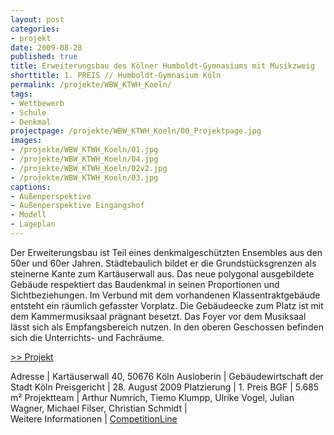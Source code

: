 ```yaml
---
layout: post
categories:
- projekt
date: 2009-08-28
published: true
title: Erweiterungsbau des Kölner Humboldt-Gymnasiums mit Musikzweig
shorttitle: 1. PREIS // Humboldt-Gymnasium Köln
permalink: /projekte/WBW_KTWH_Koeln/
tags: 
- Wettbewerb
- Schule
- Denkmal
projectpage: /projekte/WBW_KTWH_Koeln/00_Projektpage.jpg
images:
- /projekte/WBW_KTWH_Koeln/01.jpg
- /projekte/WBW_KTWH_Koeln/04.jpg
- /projekte/WBW_KTWH_Koeln/02v2.jpg
- /projekte/WBW_KTWH_Koeln/03.jpg
captions:
- Außenperspektive
- Außenperspektive Eingangshof
- Modell
- Lageplan
---
```

Der Erweiterungsbau ist Teil eines denkmalgeschützten Ensembles aus den 50er und 60er Jahren. Städtebaulich bildet er die Grundstücksgrenzen als steinerne Kante zum Kartäuserwall aus. Das neue polygonal ausgebildete Gebäude respektiert das Baudenkmal in seinen Proportionen und Sichtbeziehungen. Im Verbund mit dem vorhandenen Klassentraktgebäude entsteht ein räumlich gefasster Vorplatz. Die Gebäudeecke zum Platz ist mit dem Kammermusiksaal prägnant besetzt. Das Foyer vor dem Musiksaal lässt sich als Empfangsbereich nutzen. In den oberen Geschossen befinden sich die Unterrichts- und Fachräume.

[\>> Projekt](../projekte/KTWH_Koeln/)


Adresse							|	Kartäuserwall 40, 50676 Köln
Ausloberin						|	Gebäudewirtschaft der Stadt Köln
Preisgericht					|	28. August 2009
Platzierung						|	1. Preis
BGF								|	5.685 m²
Projektteam						|	Arthur Numrich, Tiemo Klumpp, Ulrike Vogel, Julian Wagner, Michael Filser, Christian Schmidt
                            |    
Weitere Informationen       |   [CompetitionLine](https://www.competitionline.com/de/ergebnisse/16937)
